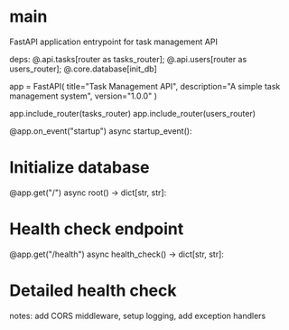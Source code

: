 # main
FastAPI application entrypoint for task management API

deps: @.api.tasks[router as tasks_router]; @.api.users[router as users_router]; @.core.database[init_db]

app = FastAPI(
    title="Task Management API",
    description="A simple task management system",
    version="1.0.0"
)

app.include_router(tasks_router)
app.include_router(users_router)

@app.on_event("startup")
async startup_event():
  # Initialize database
  
@app.get("/")
async root() -> dict[str, str]:
  # Health check endpoint
  
@app.get("/health")
async health_check() -> dict[str, str]:
  # Detailed health check

notes: add CORS middleware, setup logging, add exception handlers